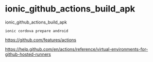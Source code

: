# ionic_github_actions_build_apk
ionic_github_actions_build_apk

`ionic cordova prepare android`

https://github.com/features/actions

https://help.github.com/en/actions/reference/virtual-environments-for-github-hosted-runners

